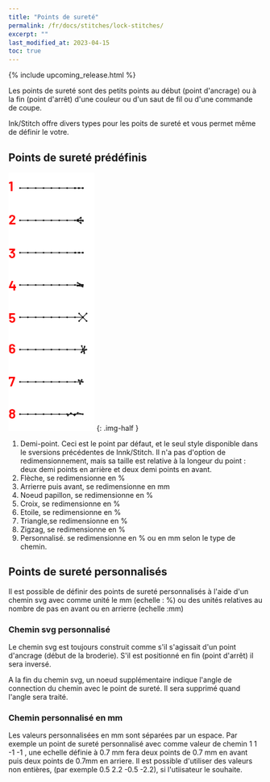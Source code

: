 ```yaml
---
title: "Points de sureté"
permalink: /fr/docs/stitches/lock-stitches/
excerpt: ""
last_modified_at: 2023-04-15
toc: true
---
```

{% include upcoming_release.html %}

Les points de sureté sont des petits points au début (point d'ancrage) ou à la fin (point d'arrêt)  d'une couleur ou d'un saut de fil ou d'une commande de coupe.


Ink/Stitch offre divers types pour les poits de sureté et vous permet même de définir le votre.

## Points de sureté prédéfinis

![Variantes de points de sureté](/assets/images/docs/lock-stitches.png)
{: .img-half }

1. Demi-point. Ceci est le point par défaut, et le seul style disponible dans le sversions précédentes de Innk/Stitch. Il n'a pas d'option de redimensionnement, mais sa taille est relative à la longeur du point : deux demi points en arrière et deux demi points en avant.
2. Flèche, se redimensionne  en %
3. Arrierre puis avant, se redimensionne  en mm
5. Noeud papillon, se redimensionne  en %
6. Croix, se redimensionne  en %
7. Etoile, se redimensionne  en %
8. Triangle,se redimensionne  en %
9. Zigzag, se redimensionne  en %
10. Personnalisé. se redimensionne  en % ou en mm selon le type de chemin.

## Points de sureté personnalisés

Il est possible de définir des points de sureté personnalisés à l'aide d'un chemin svg avec comme unité le mm (echelle : %) ou des unités relatives au nombre de pas en avant ou en arrierre (echelle :mm)


### Chemin svg personnalisé

Le chemin svg est toujours construit comme s'il s'agissait d'un point d'ancrage (début de la broderie). S'il est positionné en fin (point d'arrêt) il sera inversé.

A la fin du chemin svg, un noeud supplémentaire indique l'angle de connection du chemin avec le point de sureté. Il sera supprimé quand l'angle sera traité.



### Chemin personnalisé en mm

Les valeurs personnalisées en mm sont séparées par un espace. Par exemple un point de sureté personnalisé avec comme valeur de chemin
1 1 -1 -1 , une echelle définie à 0.7 mm  fera deux points de 0.7 mm en avant puis deux points de 0.7mm en arriere.
Il est possible d'utiliser des valeurs non entières, (par exemple 0.5 2.2 -0.5 -2.2), si l'utiisateur le souhaite.
